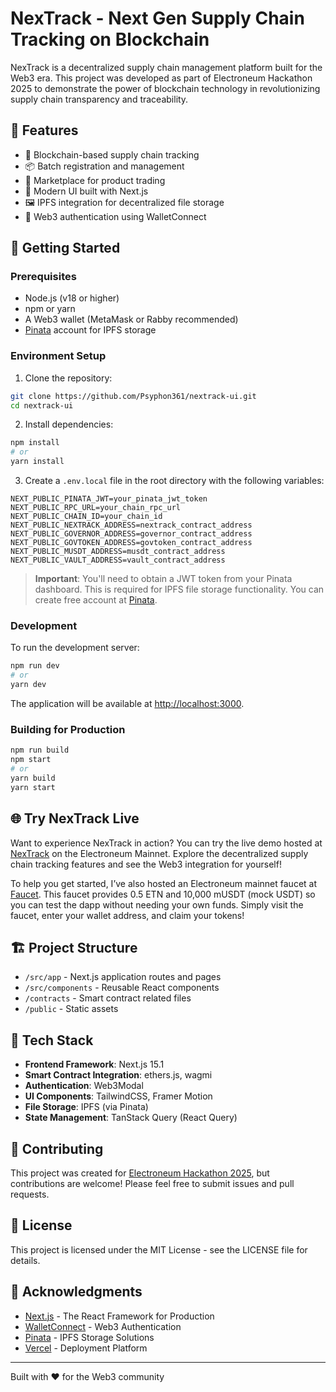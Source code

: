# NexTrack - Next Gen Supply Chain Tracking on Blockchain

NexTrack is a decentralized supply chain management platform built for the Web3 era. This project was developed as part of Electroneum Hackathon 2025 to demonstrate the power of blockchain technology in revolutionizing supply chain transparency and traceability.

## 🌟 Features

- 🔗 Blockchain-based supply chain tracking
- 📦 Batch registration and management
- 🏪 Marketplace for product trading
- 📱 Modern UI built with Next.js
- 🖼️ IPFS integration for decentralized file storage
- 🔐 Web3 authentication using WalletConnect

## 🚀 Getting Started

### Prerequisites

- Node.js (v18 or higher)
- npm or yarn
- A Web3 wallet (MetaMask or Rabby recommended)
- [Pinata](https://www.pinata.cloud/) account for IPFS storage

### Environment Setup

1. Clone the repository:
```bash
git clone https://github.com/Psyphon361/nextrack-ui.git
cd nextrack-ui
```

2. Install dependencies:
```bash
npm install
# or
yarn install
```

3. Create a `.env.local` file in the root directory with the following variables:
```env
NEXT_PUBLIC_PINATA_JWT=your_pinata_jwt_token
NEXT_PUBLIC_RPC_URL=your_chain_rpc_url
NEXT_PUBLIC_CHAIN_ID=your_chain_id
NEXT_PUBLIC_NEXTRACK_ADDRESS=nextrack_contract_address
NEXT_PUBLIC_GOVERNOR_ADDRESS=governor_contract_address
NEXT_PUBLIC_GOVTOKEN_ADDRESS=govtoken_contract_address
NEXT_PUBLIC_MUSDT_ADDRESS=musdt_contract_address
NEXT_PUBLIC_VAULT_ADDRESS=vault_contract_address
```

> **Important**: You'll need to obtain a JWT token from your Pinata dashboard. This is required for IPFS file storage functionality. You can create free account at [Pinata](https://www.pinata.cloud/).

### Development

To run the development server:

```bash
npm run dev
# or
yarn dev
```

The application will be available at [http://localhost:3000](http://localhost:3000).

### Building for Production

```bash
npm run build
npm start
# or
yarn build
yarn start
```

## 🌐 Try NexTrack Live

Want to experience NexTrack in action? You can try the live demo hosted at [NexTrack](https://nextrack-ui.vercel.app/) on the Electroneum Mainnet. Explore the decentralized supply chain tracking features and see the Web3 integration for yourself!

To help you get started, I’ve also hosted an Electroneum mainnet faucet at [Faucet](https://electroneum-faucet.vercel.app/). This faucet provides 0.5 ETN and 10,000 mUSDT (mock USDT) so you can test the dapp without needing your own funds. Simply visit the faucet, enter your wallet address, and claim your tokens!

## 🏗️ Project Structure

- `/src/app` - Next.js application routes and pages
- `/src/components` - Reusable React components
- `/contracts` - Smart contract related files
- `/public` - Static assets

## 🔧 Tech Stack

- **Frontend Framework**: Next.js 15.1
- **Smart Contract Integration**: ethers.js, wagmi
- **Authentication**: Web3Modal
- **UI Components**: TailwindCSS, Framer Motion
- **File Storage**: IPFS (via Pinata)
- **State Management**: TanStack Query (React Query)

## 🤝 Contributing

This project was created for [Electroneum Hackathon 2025](https://electroneum-hackathon-2025.devpost.com/), but contributions are welcome! Please feel free to submit issues and pull requests.

## 📝 License

This project is licensed under the MIT License - see the LICENSE file for details.

## 🙏 Acknowledgments

- [Next.js](https://nextjs.org/) - The React Framework for Production
- [WalletConnect](https://walletconnect.com/) - Web3 Authentication
- [Pinata](https://www.pinata.cloud/) - IPFS Storage Solutions
- [Vercel](https://vercel.com/) - Deployment Platform

---

Built with ❤️ for the Web3 community
